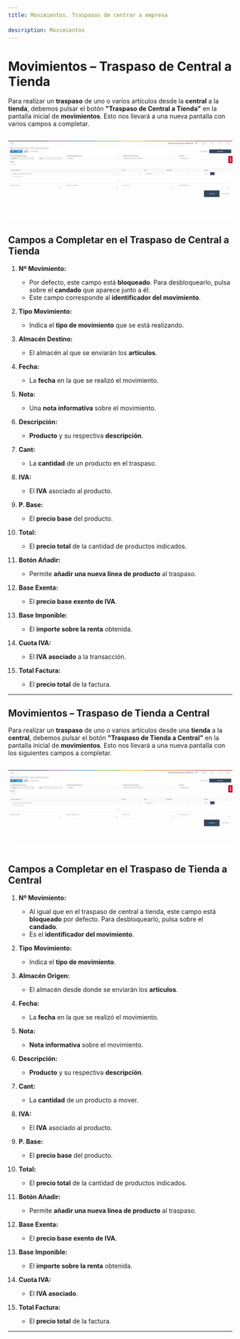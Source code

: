 ```yaml
---
title: Movimientos. Traspasos de centrar a empresa

description: Movimientos
---
```


# **Movimientos – Traspaso de Central a Tienda**

Para realizar un **traspaso** de uno o varios artículos desde la **central** a la **tienda**, debemos pulsar el botón **"Traspaso de Central a Tienda"** en la pantalla inicial de **movimientos**. Esto nos llevará a una nueva pantalla con varios campos a completar.

![](../../../assets/primerafactura/mov1.jpg)
---

## **Campos a Completar en el Traspaso de Central a Tienda**  

1. **Nº Movimiento:**  
   - Por defecto, este campo está **bloqueado**. Para desbloquearlo, pulsa sobre el **candado** que aparece junto a él.  
   - Este campo corresponde al **identificador del movimiento**.

2. **Tipo Movimiento:**  
   - Indica el **tipo de movimiento** que se está realizando.

3. **Almacén Destino:**  
   - El almacén al que se enviarán los **artículos**.

4. **Fecha:**  
   - La **fecha** en la que se realizó el movimiento.

5. **Nota:**  
   - Una **nota informativa** sobre el movimiento.

6. **Descripción:**  
   - **Producto** y su respectiva **descripción**.

7. **Cant:**  
   - La **cantidad** de un producto en el traspaso.

8. **IVA:**  
   - El **IVA** asociado al producto.

9. **P. Base:**  
   - El **precio base** del producto.

10. **Total:**  
    - El **precio total** de la cantidad de productos indicados.

11. **Botón Añadir:**  
    - Permite **añadir una nueva línea de producto** al traspaso.

12. **Base Exenta:**  
    - El **precio base exento de IVA**.

13. **Base Imponible:**  
    - El **importe sobre la renta** obtenida.

14. **Cuota IVA:**  
    - El **IVA asociado** a la transacción.

15. **Total Factura:**  
    - El **precio total** de la factura.

---

## **Movimientos – Traspaso de Tienda a Central**

Para realizar un **traspaso** de uno o varios artículos desde una **tienda** a la **central**, debemos pulsar el botón **"Traspaso de Tienda a Central"** en la pantalla inicial de **movimientos**. Esto nos llevará a una nueva pantalla con los siguientes campos a completar.

![](../../../assets/primerafactura/mov2.jpg)
---

## **Campos a Completar en el Traspaso de Tienda a Central**  

1. **Nº Movimiento:**  
   - Al igual que en el traspaso de central a tienda, este campo está **bloqueado** por defecto. Para desbloquearlo, pulsa sobre el **candado**.  
   - Es el **identificador del movimiento**.

2. **Tipo Movimiento:**  
   - Indica el **tipo de movimiento**.

3. **Almacén Origen:**  
   - El almacén desde donde se enviarán los **artículos**.

4. **Fecha:**  
   - La **fecha** en la que se realizó el movimiento.

5. **Nota:**  
   - **Nota informativa** sobre el movimiento.

6. **Descripción:**  
   - **Producto** y su respectiva **descripción**.

7. **Cant:**  
   - La **cantidad** de un producto a mover.

8. **IVA:**  
   - El **IVA** asociado al producto.

9. **P. Base:**  
   - El **precio base** del producto.

10. **Total:**  
    - El **precio total** de la cantidad de productos indicados.

11. **Botón Añadir:**  
    - Permite **añadir una nueva línea de producto** al traspaso.

12. **Base Exenta:**  
    - El **precio base exento de IVA**.

13. **Base Imponible:**  
    - El **importe sobre la renta** obtenida.

14. **Cuota IVA:**  
    - El **IVA asociado**.

15. **Total Factura:**  
    - El **precio total** de la factura.

---